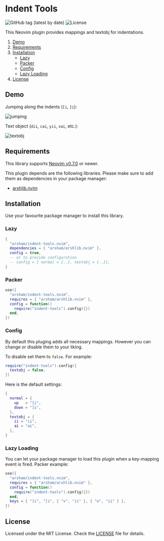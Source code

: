 # Indent Tools

![GitHub tag (latest by date)](https://img.shields.io/github/v/tag/arsham/indent-tools.nvim)
![License](https://img.shields.io/github/license/arsham/indent-tools.nvim)

This Neovim plugin provides mappings and textobj for indentations.

1. [Demo](#demo)
2. [Requirements](#requirements)
3. [Installation](#installation)
   - [Lazy](#lazy)
   - [Packer](#packer)
   - [Config](#config)
   - [Lazy Loading](#lazy-loading)
4. [License](#license)

## Demo

Jumping along the indents (`[i`, `]i`):

![jumping](https://user-images.githubusercontent.com/428611/148661970-0aad20f2-61ce-4347-8971-6147556a1603.gif)

Text object (`dii`, `cai`, `yii`, `vai`, etc.):

![textobj](https://user-images.githubusercontent.com/428611/148661973-2d3cccad-715f-4f1e-a277-feb2e85396a9.gif)

## Requirements

This library supports [Neovim
v0.7.0](https://github.com/neovim/neovim/releases/tag/v0.7.0) or newer.

This plugin depends are the following libraries. Please make sure to add them
as dependencies in your package manager:

- [arshlib.nvim](https://github.com/arsham/arshlib.nvim)

## Installation

Use your favourite package manager to install this library.

### Lazy

```lua
{
  "arsham/indent-tools.nvim",
  dependencies = { "arsham/arshlib.nvim" },
  config = true,
  -- or to provide configuration
  -- config = { normal = {..}, textobj = {..}},
}
```

### Packer

```lua
use({
  "arsham/indent-tools.nvim",
  requires = { "arsham/arshlib.nvim" },
  config = function()
    require("indent-tools").config({})
  end,
})
```

### Config

By default this pluging adds all necessary mappings. However you can change or
disable them to your liking.

To disable set them to `false`. For example:

```lua
require("indent-tools").config({
  textobj = false,
})
```

Here is the default settings:

```lua
{
  normal = {
    up   = "[i",
    down = "]i",
  },
  textobj = {
    ii = "ii",
    ai = "ai",
  },
}
```

### Lazy Loading

You can let your package manager to load this plugin when a key-mapping
event is fired. Packer example:

```lua
use({
  "arsham/indent-tools.nvim",
  requires = { "arsham/arshlib.nvim" },
  config = function()
    require("indent-tools").config({})
  end,
  keys = { "]i", "[i", { "v", "ii" }, { "o", "ii" } },
})
```

## License

Licensed under the MIT License. Check the [LICENSE](./LICENSE) file for details.

<!--
vim: foldlevel=1
-->
